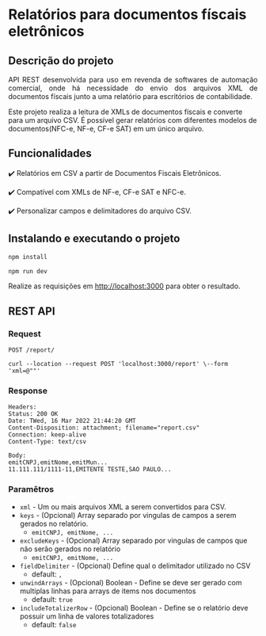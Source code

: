 # Relatórios para documentos físcais eletrônicos

## Descrição do projeto

<p align="justify"> 
API REST desenvolvida para uso em revenda de softwares de automação comercial, onde há necessídade do envio dos arquivos XML de documentos físcais junto a uma relatório para escritórios de contabilidade.
    
Este projeto realiza a leitura de XMLs de documentos físcais e converte para um arquivo CSV. É possível gerar relatórios com diferentes modelos de documentos(NFC-e, NF-e, CF-e SAT) em um único arquivo.
</p>

## Funcionalidades

:heavy_check_mark: Relatórios em CSV a partir de Documentos Fiscais Eletrônicos.

:heavy_check_mark: Compatível com XMLs de NF-e, CF-e SAT e NFC-e.

:heavy_check_mark: Personalizar campos e delimitadores do arquivo CSV.

## Instalando e executando o projeto

```bash
npm install
```

```bash
npm run dev
```
Realize as requisições em [http://localhost:3000](http://localhost:3000) para obter o resultado.

## REST API

### Request

`POST /report/`

    curl --location --request POST 'localhost:3000/report' \--form 'xml=@""'

### Response

    Headers:
    Status: 200 OK
    Date: TWed, 16 Mar 2022 21:44:20 GMT
    Content-Disposition: attachment; filename="report.csv"
    Connection: keep-alive
    Content-Type: text/csv
    
    Body:
    emitCNPJ,emitNome,emitMun...
    11.111.111/1111-11,EMITENTE TESTE,SAO PAULO...

### Paramêtros

* `xml` - Um ou mais arquivos XML a serem convertidos para CSV.
* `keys` - (Opcional) Array separado por vingulas de campos a serem gerados no relatório.
    * `emitCNPJ, emitNome, ...`
* `excludeKeys` - (Opcional) Array separado por vingulas de campos que não serão gerados no relatório
    * `emitCNPJ, emitNome, ...`
* `fieldDelimiter` - (Opcional) Define qual o delimitador utilizado no CSV
    * default: `,`
* `unwindArrays` - (Opcional) Boolean - Define se deve ser gerado com multiplas linhas para arrays de items nos documentos
    * default: `true`
* `includeTotalizerRow` - (Opcional) Boolean - Define se o relatório deve possuir um linha de valores totalizadores
    * default: `false`


